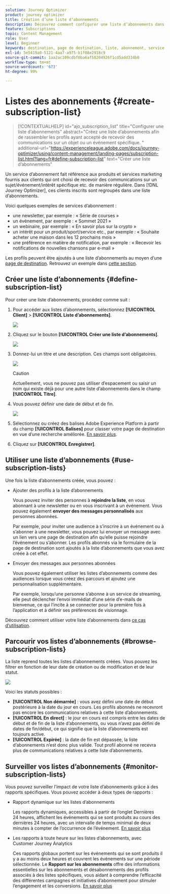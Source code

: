 ```yaml
---
solution: Journey Optimizer
product: journey optimizer
title: Création d’une liste dʼabonnements
description: Découvrez comment configurer une liste dʼabonnements dans Journey Optimizer
feature: Subscriptions
topic: Content Management
role: User
level: Beginner
keywords: destination, page de destination, liste, abonnement, service
exl-id: 5e5419a0-5121-4aa7-a975-b1f08e2918c9
source-git-commit: 1aa2ac109cdbf0ba6af58204926f1cd5add334b0
workflow-type: tm+mt
source-wordcount: '673'
ht-degree: 99%

---
```


# Listes des abonnements {#create-subscription-list}

>[!CONTEXTUALHELP]
>id="ajo_subscription_list"
>title="Configurer une liste d’abonnements"
>abstract="Créez une liste d’abonnements afin de rassembler les profils ayant accepté de recevoir des communications sur un objet ou un événement spécifique. "
>additional-url="https://experienceleague.adobe.com/docs/journey-optimizer/using/content-management/landing-pages/subscription-list.html?lang=fr#define-subscription-list" text="Créer une liste dʼabonnements"

Un service d’abonnement fait référence aux produits et services marketing fournis aux clients qui ont choisi de recevoir des communications sur un sujet/événement/intérêt spécifique etc. de manière régulière. Dans [!DNL Journey Optimizer], ces clients inscrits sont regroupés dans une liste d’abonnements.

Voici quelques exemples de services dʼabonnement :

* une newsletter, par exemple : « Série de courses »
* un événement, par exemple : « Sommet 2021 »
* un webinaire, par exemple : « En savoir plus sur la crypto »
* un intérêt pour un produit/sport/service etc., par exemple : « Souhaite acheter une maison dans les 12 prochains mois »
* une préférence en matière de notification, par exemple : « Recevoir les notifications de nouvelles chansons par e-mail »

Les profils peuvent être ajoutés à une liste dʼabonnements au moyen dʼune [page de destination](create-lp.md). Retrouvez un exemple dans [cette section](lp-use-cases.md#subscription-to-a-service).

## Créer une liste dʼabonnements {#define-subscription-list}

Pour créer une liste dʼabonnements, procédez comme suit :

1. Pour accéder aux listes dʼabonnements, sélectionnez **[!UICONTROL Client]** > **[!UICONTROL Liste dʼabonnements]**.

   ![](assets/lp_subscription-lists.png)

1. Cliquez sur le bouton **[!UICONTROL Créer une liste dʼabonnements]**.

   ![](assets/lp_create-subscription-list.png)

1. Donnez-lui un titre et une description. Ces champs sont obligatoires.

   ![](assets/lp_subscription-list-name.png)

   >[!CAUTION]
   >
   >Actuellement, vous ne pouvez pas utiliser d’espacement ou saisir un nom qui existe déjà pour une autre liste d’abonnements dans le champ **[!UICONTROL Titre]**.

1. Vous pouvez définir une date de début et de fin.

   ![](assets/lp_subscription-list-dates.png)

1. Sélectionnez ou créez des balises Adobe Experience Platform à partir du champ **[!UICONTROL Balises]** pour classer votre page de destination en vue d’une recherche améliorée. [En savoir plus](../start/search-filter-categorize.md#tags).

1. Cliquez sur **[!UICONTROL Enregistrer]**.

## Utiliser une liste dʼabonnements {#use-subscription-lists}

Une fois la liste d’abonnements créée, vous pouvez :

* Ajouter des profils à la liste d’abonnements

  Vous pouvez inviter des personnes à **rejoindre la liste**, en vous abonnant à une newsletter ou en vous inscrivant à un événement. Vous pouvez également **envoyer des messages personnalisés** aux personnes abonnées.

  Par exemple, pour inviter une audience à s’inscrire à un événement ou à s’abonner à une newsletter, vous pouvez lui envoyer un message avec un lien vers une page de destination afin qu’elle puisse rejoindre l’événement ou s’abonner. Les profils abonnés via le formulaire de la page de destination sont ajoutés à la liste d’abonnements que vous avez créée à cet effet.

* Envoyer des messages aux personnes abonnées

  Vous pouvez également utiliser les listes d’abonnements comme des audiences lorsque vous créez des parcours et ajoutez une personnalisation supplémentaire.

  Par exemple, lorsqu’une personne s’abonne à un service de streaming, elle peut déclencher l’envoi immédiat d’une série d’e-mails de bienvenue, ce qui l’incite à se connecter pour la première fois à l’application et à définir ses préférences de visionnage.

Découvrez comment utiliser votre liste d’abonnements dans [ce cas d’utilisation](lp-use-cases.md#subscription-to-a-service).


## Parcourir vos listes d’abonnements {#browse-subscription-lists}

La liste reprend toutes les listes dʼabonnements créées. Vous pouvez les filtrer en fonction de leur date de création ou de modification et de leur statut.

![](assets/lp_subscription-filters.png)

Voici les statuts possibles :

* **[!UICONTROL Non démarrée]** : vous avez défini une date de début postérieure à la date du jour en cours. Les profils abonnés ne recevront pas encore les communications relatives à cette liste dʼabonnements.
* **[!UICONTROL En direct]** : le jour en cours est compris entre les dates de début et de fin de la liste d’abonnements, ou vous n’avez pas défini de dates de fin/début, ce qui signifie que la liste d’abonnements est toujours active.
* **[!UICONTROL Expirée]** : la date de fin est dépassée, la liste dʼabonnements nʼest donc plus valide. Tout profil abonné ne recevra plus de communications relatives à cette liste dʼabonnements.


## Surveiller vos listes d’abonnements {#monitor-subscription-lists}

Vous pouvez surveiller lʼimpact de votre liste d’abonnements grâce à des rapports spécifiques. Vous pouvez accéder à deux types de rapports :

* Rapport dynamique sur les listes d’abonnements

  Les rapports dynamiques, accessibles à partir de l’onglet Dernières 24 heures, affichent les événements qui se sont produits au cours des dernières 24 heures, avec un intervalle de temps minimal de deux minutes à compter de l’occurrence de l’événement. [En savoir plus](../reports/subscription-report-live.md)

* Les rapports à toute heure sur les listes d’abonnements, avec Customer Journey Analytics

  Ces rapports globaux portent sur les événements qui se sont produits il y a au moins deux heures et couvrent les événements sur une période sélectionnée. Le **Rapport sur les abonnements** offre des informations essentielles sur les abonnements et désabonnements des profils associés à des listes spécifiques, vous aidant à comprendre l’efficacité des différentes campagnes et initiatives d’abonnement pour stimuler l’engagement et les conversions. [En savoir plus](../reports/subscription-report-global-cja.md)
